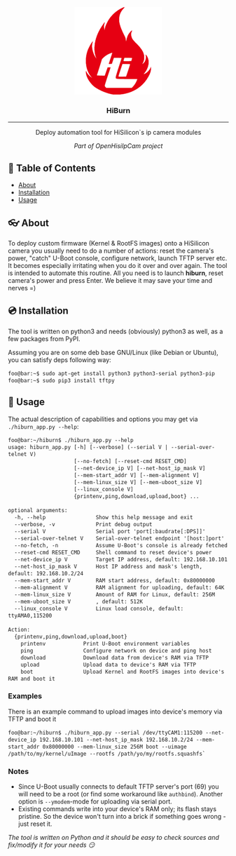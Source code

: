 <p align="center">
 <img src="images/hiburn200.png" alt="hiburn">
</p>

<h3 align="center">HiBurn</h3>

---

<p align="center">Deploy automation tool for HiSilicon`s ip camera modules</p>
<p align="center"><em>Part of OpenHisiIpCam project</em></p>

## :pencil: Table of Contents
- [About](#about)
- [Installation](#installation)
- [Usage](#usage)

## :eyeglasses: About
To deploy custom firmware (Kernel & RootFS images) onto a HiSilicon camera you usually need to do a number of actions: reset the camera's power, "catch" U-Boot console, configure network, launch TFTP server etc. It becomes especially irritating when you do it over and over again.
The tool is intended to automate this routine. All you need is to launch **hiburn**, reset camera's power and press Enter. We believe it may save your time and nerves =)

## :cd: Installation <a name="installation"></a>

The tool is written on python3 and needs (obviously) python3 as well, as a few packages from PyPI.

Assuming you are on some deb base GNU/Linux (like Debian or Ubuntu), you can satisfy deps following way:
```console 
foo@bar:~$ sudo apt-get install python3 python3-serial python3-pip
foo@bar:~$ sudo pip3 install tftpy
```
## :hammer: Usage <a name="usage"></a>

The actual description of capabilities and options you may get via `./hiburn_app.py --help`:

```console
foo@bar:~/hiburn$ ./hiburn_app.py --help
usage: hiburn_app.py [-h] [--verbose] (--serial V | --serial-over-telnet V)
                     [--no-fetch] [--reset-cmd RESET_CMD]
                     [--net-device_ip V] [--net-host_ip_mask V]
                     [--mem-start_addr V] [--mem-alignment V]
                     [--mem-linux_size V] [--mem-uboot_size V]
                     [--linux_console V]
                     {printenv,ping,download,upload,boot} ...

optional arguments:
  -h, --help                Show this help message and exit
  --verbose, -v             Print debug output
  --serial V                Serial port 'port[:baudrate[:DPS]]'
  --serial-over-telnet V    Serial-over-telnet endpoint '[host:]port'
  --no-fetch, -n            Assume U-Boot's console is already fetched
  --reset-cmd RESET_CMD     Shell command to reset device's power
  --net-device_ip V         Target IP address, default: 192.168.10.101
  --net-host_ip_mask V      Host IP address and mask's length, default: 192.168.10.2/24
  --mem-start_addr V        RAM start address, default: 0x80000000
  --mem-alignment V         RAM alignment for uploading, default: 64K
  --mem-linux_size V        Amount of RAM for Linux, default: 256M
  --mem-uboot_size V        , default: 512K
  --linux_console V         Linux load console, default: ttyAMA0,115200

Action:
  {printenv,ping,download,upload,boot}
    printenv            Print U-Boot environment variables
    ping                Configure network on device and ping host
    download            Download data from device's RAM via TFTP
    upload              Upload data to device's RAM via TFTP
    boot                Upload Kernel and RootFS images into device's RAM and boot it
```

### Examples

There is an example command to upload images into device's memory via TFTP and boot it  

```console
foo@bar:~/hiburn$ ./hiburn_app.py --serial /dev/ttyCAM1:115200 --net-device_ip 192.168.10.101 --net-host_ip_mask 192.168.10.2/24 --mem-start_addr 0x80000000 --mem-linux_size 256M boot --uimage /path/to/my/kernel/uImage --rootfs /path/yo/my/rootfs.squashfs`
```

### Notes
- Since U-Boot usually connects to default TFTP server's port (69) you will need to be a root (or find some workaround like `authbind`). Another option is ```--ymodem```-mode for uploading via serial port.
- Existing commands write into your device's RAM only; its flash stays pristine. So the device won't turn into a brick if something goes wrong - just reset it.

*The tool is written on Python and it should be easy to check sources and fix/modify it for your needs :smirk:*
